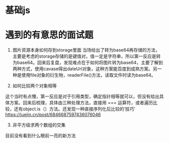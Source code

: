 #  基础js


# 遇到的有意思的面试题

 1. 图片资源本身如何存到storage里面
  当场给出了转为base64再存储的方法，主要是考虑的storage存储的是键值对，值一定是字符串，所以第一反应是转为base64。回来后复盘，发现难点在于如何将图片转为base64，主要了解到两种方式，使用cavase得出dateUrl对象，这种方案能百度到成熟方案。另一种是使用file对象的衍生物，readerFile()方法，读取文件时读为base64。
 
 2. 如何比较两个对象相等
 
  这个当时有点懵，第一反应是对于引用类型，确定指针相等就可以，但没有给出具体方案。回来后梳理，具体由三种处理方法，直接用  === 运算符，或者遍历比较，还有object.is（）方法。还发现一种直接序列化后比较的‘技巧’
  https://juejin.cn/post/6846687597436076046
 
 3. 非平方级求两个数组的交集
 
  目前没有看到什么眼前一亮的新方法
 
 
